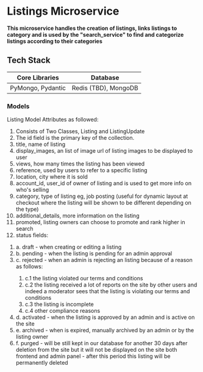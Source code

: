 # Listings Microservice

**This microservice handles the creation of listings, links listings to category and is used by the "search_service" to find and categorize listings according to their categories**

## Tech Stack

| Core Libraries    |       Database       |
| ----------------- | :------------------: |
| PyMongo, Pydantic | Redis (TBD), MongoDB |

### Models

Listing Model Attributes as followed:

1. Consists of Two Classes, Listing and ListingUpdate
2. The id field is the primary key of the collection.
3. title, name of listing
4. display_images, an list of image url of listing images to be displayed to user
5. views, how many times the listing has been viewed
6. reference, used by users to refer to a specific listing
7. location, city where it is sold
8. account_id, user_id of owner of listing and is used to get more info on who's selling
9. category, type of listing eg, job posting (useful for dynamic layout at checkout where the listing will be shown to be different depending on the type)
10. additional_details, more information on the listing
11. promoted, listing owners can choose to promote and rank higher in search
12. status fields:
 <ol>
  <li>a. draft - when creating or editing a listing</li>
  <li>b. pending - when the listing is pending for an admin approval</li>
  <li>c. rejected - when an admin is rejecting an listing because of a reason as follows:</li>
  <ol>
   <li>c.1 the listing violated our terms and conditions</li>
   <li>c.2 the listing received a lot of reports on the site by other users and indeed a moderator sees that the listing is violating our terms and conditions</li>
   <li>c.3 the listing is incomplete</li>
   <li>c.4 other compliance reasons</li>
  </ol>
 <li>d. activated - when the listing is approved by an admin and is active on the site</li>
 <li>e. archived - when is expired, manually archived by an admin or by the listing owner</li>
 <li>f. purged - will be still kept in our database for another 30 days after deletion from the site but it will not be displayed on the site both frontend and admin panel - after this period this listing will be permanently deleted</li>
</ol>
  

